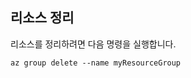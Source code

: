 ## <a name="clean-up-resources"></a>리소스 정리

리소스를 정리하려면 다음 명령을 실행합니다.

```azurecli
az group delete --name myResourceGroup
```
